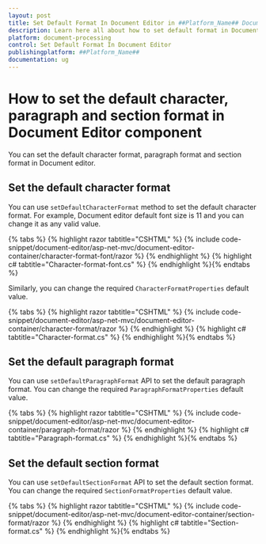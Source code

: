 ```yaml
---
layout: post
title: Set Default Format In Document Editor in ##Platform_Name## Document Editor Component
description: Learn here all about how to set default format in Document Editor in Syncfusion ##Platform_Name## Document Editor component of syncfusion and more.
platform: document-processing
control: Set Default Format In Document Editor
publishingplatform: ##Platform_Name##
documentation: ug
---
```



# How to set the default character, paragraph and section format in Document Editor component

You can set the default character format, paragraph format and section format in Document editor.

## Set the default character format

You can use `setDefaultCharacterFormat` method to set the default character format. For example, Document editor default font size is 11 and you can change it as any valid value.


{% tabs %}
{% highlight razor tabtitle="CSHTML" %}
{% include code-snippet/document-editor/asp-net-mvc/document-editor-container/character-format-font/razor %}
{% endhighlight %}
{% highlight c# tabtitle="Character-format-font.cs" %}
{% endhighlight %}{% endtabs %}



Similarly, you can change the required `CharacterFormatProperties` default value.


{% tabs %}
{% highlight razor tabtitle="CSHTML" %}
{% include code-snippet/document-editor/asp-net-mvc/document-editor-container/character-format/razor %}
{% endhighlight %}
{% highlight c# tabtitle="Character-format.cs" %}
{% endhighlight %}{% endtabs %}



## Set the default paragraph format

You can use `setDefaultParagraphFormat` API to set the default paragraph format. You can change the required `ParagraphFormatProperties` default value.


{% tabs %}
{% highlight razor tabtitle="CSHTML" %}
{% include code-snippet/document-editor/asp-net-mvc/document-editor-container/paragraph-format/razor %}
{% endhighlight %}
{% highlight c# tabtitle="Paragraph-format.cs" %}
{% endhighlight %}{% endtabs %}



## Set the default section format

You can use `setDefaultSectionFormat` API to set the default section format. You can change the required `SectionFormatProperties` default value.


{% tabs %}
{% highlight razor tabtitle="CSHTML" %}
{% include code-snippet/document-editor/asp-net-mvc/document-editor-container/section-format/razor %}
{% endhighlight %}
{% highlight c# tabtitle="Section-format.cs" %}
{% endhighlight %}{% endtabs %}

